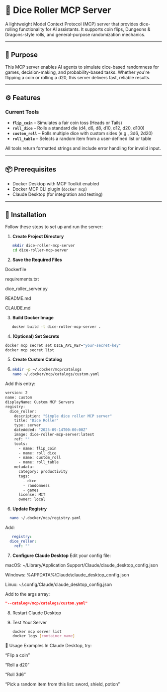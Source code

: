 # 🎲 Dice Roller MCP Server

A lightweight Model Context Protocol (MCP) server that provides dice-rolling functionality for AI assistants. It supports coin flips, Dungeons & Dragons-style rolls, and general-purpose randomization mechanics.

---

## 🧠 Purpose

This MCP server enables AI agents to simulate dice-based randomness for games, decision-making, and probability-based tasks. Whether you're flipping a coin or rolling a d20, this server delivers fast, reliable results.

---

## ⚙️ Features

### Current Tools

- **`flip_coin`** – Simulates a fair coin toss (Heads or Tails)
- **`roll_dice`** – Rolls a standard die (d4, d6, d8, d10, d12, d20, d100)
- **`custom_roll`** – Rolls multiple dice with custom sides (e.g., 3d6, 2d20)
- **`roll_table`** – Selects a random item from a user-defined list or table

All tools return formatted strings and include error handling for invalid input.

---

## 📦 Prerequisites

- Docker Desktop with MCP Toolkit enabled
- Docker MCP CLI plugin (`docker mcp`)
- Claude Desktop (for integration and testing)

---

## 🚀 Installation

Follow these steps to set up and run the server:

1. **Create Project Directory**
   ```bash
   mkdir dice-roller-mcp-server
   cd dice-roller-mcp-server

2. **Save the Required Files**

Dockerfile

requirements.txt

dice_roller_server.py

README.md

CLAUDE.md

3. **Build Docker Image**
 ```bash
    docker build -t dice-roller-mcp-server .
   ```
4. **(Optional) Set Secrets**
```bash
docker mcp secret set DICE_API_KEY="your-secret-key"
docker mcp secret list
```

5. **Create Custom Catalog**
6. ```bash
   mkdir -p ~/.docker/mcp/catalogs
   nano ~/.docker/mcp/catalogs/custom.yaml
   ```
Add this entry:
```bash
version: 2
name: custom
displayName: Custom MCP Servers
registry:
  dice_roller:
    description: "Simple dice roller MCP server"
    title: "Dice Roller"
    type: server
    dateAdded: "2025-09-14T00:00:00Z"
    image: dice-roller-mcp-server:latest
    ref: ""
    tools:
      - name: flip_coin
      - name: roll_dice
      - name: custom_roll
      - name: roll_table
    metadata:
      category: productivity
      tags:
        - dice
        - randomness
        - games
      license: MIT
      owner: local
```
6. **Update Registry**
 ```bash
   nano ~/.docker/mcp/registry.yaml
   ```
Add:
```yaml
   registry:
  dice_roller:
    ref: ""
```
7. **Configure Claude Desktop**
Edit your config file:

macOS: ~/Library/Application Support/Claude/claude_desktop_config.json

Windows: %APPDATA%\Claude\claude_desktop_config.json

Linux: ~/.config/Claude/claude_desktop_config.json


Add to the args array:
```json
"--catalog=/mcp/catalogs/custom.yaml"
```

8. Restart Claude Desktop

9. Test Your Server
    ```bash
    docker mcp server list
    docker logs [container_name]
    ```


💬 Usage Examples
In Claude Desktop, try:

“Flip a coin”

“Roll a d20”

“Roll 3d6”

“Pick a random item from this list: sword, shield, potion”
